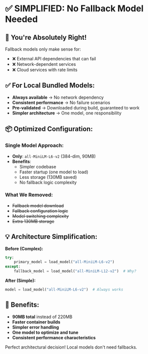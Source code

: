 # ✅ SIMPLIFIED: No Fallback Model Needed

## 🎯 You're Absolutely Right!

Fallback models only make sense for:
- ❌ External API dependencies that can fail
- ❌ Network-dependent services  
- ❌ Cloud services with rate limits

## ✅ For Local Bundled Models:
- **Always available** → No network dependency
- **Consistent performance** → No failure scenarios
- **Pre-validated** → Downloaded during build, guaranteed to work
- **Simpler architecture** → One model, one responsibility

## 📦 Optimized Configuration:

### Single Model Approach:
- **Only**: `all-MiniLM-L6-v2` (384-dim, 90MB)
- **Benefits**: 
  - Simpler codebase
  - Faster startup (one model to load)
  - Less storage (130MB saved)
  - No fallback logic complexity

### What We Removed:
- ~~Fallback model download~~ 
- ~~Fallback configuration logic~~
- ~~Model switching complexity~~
- ~~Extra 130MB storage~~

## 💡 Architecture Simplification:

**Before (Complex):**
```python
try:
    primary_model = load_model("all-MiniLM-L6-v2")
except:
    fallback_model = load_model("all-MiniLM-L12-v2")  # Why?
```

**After (Simple):**
```python
model = load_model("all-MiniLM-L6-v2")  # Always works
```

## 🚀 Benefits:
- **90MB total** instead of 220MB
- **Faster container builds**
- **Simpler error handling**
- **One model to optimize and tune**
- **Consistent performance characteristics**

Perfect architectural decision! Local models don't need fallbacks.